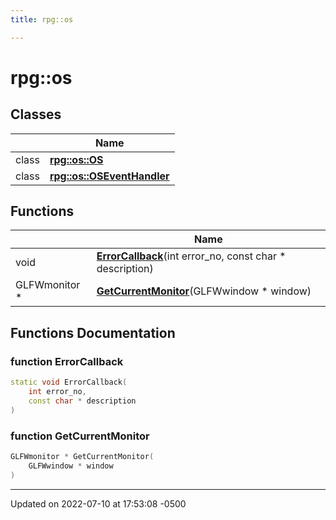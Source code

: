 ```yaml
---
title: rpg::os

---
```


# rpg::os



## Classes

|                | Name           |
| -------------- | -------------- |
| class | **[rpg::os::OS](/engine/Classes/classrpg_1_1os_1_1_o_s/)**  |
| class | **[rpg::os::OSEventHandler](/engine/Classes/classrpg_1_1os_1_1_o_s_event_handler/)**  |

## Functions

|                | Name           |
| -------------- | -------------- |
| void | **[ErrorCallback](/engine/Namespaces/namespacerpg_1_1os/#function-errorcallback)**(int error_no, const char * description) |
| GLFWmonitor * | **[GetCurrentMonitor](/engine/Namespaces/namespacerpg_1_1os/#function-getcurrentmonitor)**(GLFWwindow * window) |


## Functions Documentation

### function ErrorCallback

```cpp
static void ErrorCallback(
    int error_no,
    const char * description
)
```


### function GetCurrentMonitor

```cpp
GLFWmonitor * GetCurrentMonitor(
    GLFWwindow * window
)
```






-------------------------------

Updated on 2022-07-10 at 17:53:08 -0500